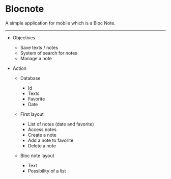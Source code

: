 # Blocnote
A simple application for mobile which is a Bloc Note.

-----------------------------------------------------

- Objectives
  - Save texts / notes
  - System of search for notes
  - Manage a note

- Action
  - Database
    - Id
    - Texts
    - Favorite
    - Date
  
  - First layout
      - List of notes (date and favorite)
      - Access notes
      - Create a note
      - Add a note to favorite
      - Delete a note
      
  - Bloc note layout
      - Text
      - Possibility of a list
